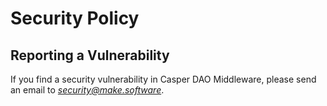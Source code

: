 # Security Policy

## Reporting a Vulnerability

If you find a security vulnerability in Casper DAO Middleware, please send an email to *security@make.software*. 
